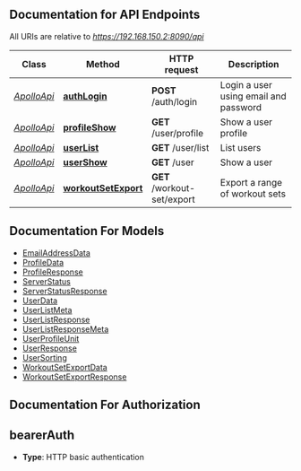 

## Documentation for API Endpoints

All URIs are relative to *https://192.168.150.2:8090/api*

Class | Method | HTTP request | Description
------------ | ------------- | ------------- | -------------
[*ApolloApi*](/ApolloApi.md) | [**authLogin**](/ApolloApi.md#authlogin) | **POST** /auth/login | Login a user using email and password
[*ApolloApi*](/ApolloApi.md) | [**profileShow**](/ApolloApi.md#profileshow) | **GET** /user/profile | Show a user profile
[*ApolloApi*](/ApolloApi.md) | [**userList**](/ApolloApi.md#userlist) | **GET** /user/list | List users
[*ApolloApi*](/ApolloApi.md) | [**userShow**](/ApolloApi.md#usershow) | **GET** /user | Show a user
[*ApolloApi*](/ApolloApi.md) | [**workoutSetExport**](/ApolloApi.md#workoutsetexport) | **GET** /workout-set/export | Export a range of workout sets


## Documentation For Models

 - [EmailAddressData](/EmailAddressData.md)
 - [ProfileData](/ProfileData.md)
 - [ProfileResponse](/ProfileResponse.md)
 - [ServerStatus](/ServerStatus.md)
 - [ServerStatusResponse](/ServerStatusResponse.md)
 - [UserData](/UserData.md)
 - [UserListMeta](/UserListMeta.md)
 - [UserListResponse](/UserListResponse.md)
 - [UserListResponseMeta](/UserListResponseMeta.md)
 - [UserProfileUnit](/UserProfileUnit.md)
 - [UserResponse](/UserResponse.md)
 - [UserSorting](/UserSorting.md)
 - [WorkoutSetExportData](/WorkoutSetExportData.md)
 - [WorkoutSetExportResponse](/WorkoutSetExportResponse.md)


## Documentation For Authorization


## bearerAuth

- **Type**: HTTP basic authentication




